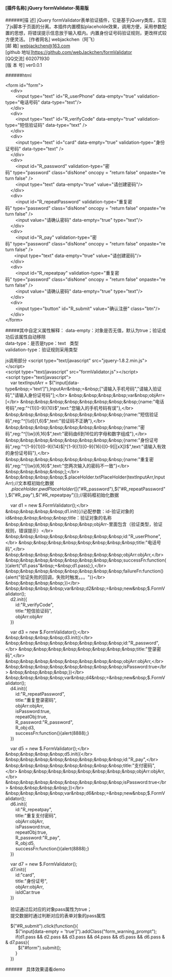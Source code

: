 
#### [插件名称] jQuery formValidator-简易版
######[描    述] jQuery formValidator表单验证插件，它是基于jQuery类库，实现了js脚本于页面的分离。本插件内置模拟placeholde效果，调用方便，采用参数配置的思想，将错误提示信息放于输入框内。内置身份证号码验证规则，更改样式较方便灵活。
[作者网名] webjackchen（阿飞）</br>
[邮    箱] webjackchen@163.com</br>
[github 地址]https://github.com/webJackchen/formValidator</br>
[QQ交流] 602071930</br>
[版 本 号] ver0.0.1</br>

######html

&lt;form&nbsp;id="form"&gt;</br>
&nbsp;&nbsp;&nbsp;&nbsp;&lt;div&gt;</br>
&nbsp;&nbsp;&nbsp;&nbsp;&nbsp;&nbsp;&nbsp;&nbsp;&lt;input&nbsp;type="text"&nbsp;id="R_userPhone"&nbsp;data-empty="true"&nbsp;validation-type="电话号码"&nbsp;data-type="text"/&gt;</br>
&nbsp;&nbsp;&nbsp;&nbsp;&lt;/div&gt;</br>
&nbsp;&nbsp;&nbsp;&nbsp;&lt;div&gt;</br>
&nbsp;&nbsp;&nbsp;&nbsp;&nbsp;&nbsp;&nbsp;&nbsp;&lt;input&nbsp;type="text"&nbsp;id="R_verifyCode"&nbsp;data-empty="true"&nbsp;validation-type="短信验证码"&nbsp;data-type="text"&nbsp;/&gt;</br>
&nbsp;&nbsp;&nbsp;&nbsp;&lt;/div&gt;</br>
&nbsp;&nbsp;&nbsp;&nbsp;&lt;div&gt;</br>
&nbsp;&nbsp;&nbsp;&nbsp;&nbsp;&nbsp;&nbsp;&nbsp;&lt;input&nbsp;type="text"&nbsp;id="card"&nbsp;data-empty="true"&nbsp;validation-type="身份证号码"&nbsp;data-type="text"&nbsp;/&gt;</br>
&nbsp;&nbsp;&nbsp;&nbsp;&lt;/div&gt;</br>
&nbsp;&nbsp;&nbsp;&nbsp;&lt;div&gt;</br>
&nbsp;&nbsp;&nbsp;&nbsp;&nbsp;&nbsp;&nbsp;&nbsp;&lt;input&nbsp;id="R_password"&nbsp;validation-type="密码"&nbsp;type="password"&nbsp;class="disNone"&nbsp;oncopy&nbsp;=&nbsp;"return&nbsp;false"&nbsp;onpaste="return&nbsp;false"&nbsp;/&gt;</br>
&nbsp;&nbsp;&nbsp;&nbsp;&nbsp;&nbsp;&nbsp;&nbsp;&lt;input&nbsp;type="text"&nbsp;data-empty="true"&nbsp;value="请创建密码"/&gt;</br>
&nbsp;&nbsp;&nbsp;&nbsp;&lt;/div&gt;</br>
&nbsp;&nbsp;&nbsp;&nbsp;&lt;div&gt;</br>
&nbsp;&nbsp;&nbsp;&nbsp;&nbsp;&nbsp;&nbsp;&nbsp;&lt;input&nbsp;id="R_repeatPassword"&nbsp;validation-type="重复密码"&nbsp;type="password"&nbsp;class="disNone"&nbsp;oncopy&nbsp;=&nbsp;"return&nbsp;false"&nbsp;onpaste="return&nbsp;false"&nbsp;/&gt;</br>
&nbsp;&nbsp;&nbsp;&nbsp;&nbsp;&nbsp;&nbsp;&nbsp;&lt;input&nbsp;value="请确认密码"&nbsp;data-empty="true"&nbsp;type="text"/&gt;</br>
&nbsp;&nbsp;&nbsp;&nbsp;&lt;/div&gt;</br>
&nbsp;&nbsp;&nbsp;&nbsp;&lt;div&gt;</br>
&nbsp;&nbsp;&nbsp;&nbsp;&nbsp;&nbsp;&nbsp;&nbsp;&lt;input&nbsp;id="R_pay"&nbsp;validation-type="密码"&nbsp;type="password"&nbsp;class="disNone"&nbsp;oncopy&nbsp;=&nbsp;"return&nbsp;false"&nbsp;onpaste="return&nbsp;false"&nbsp;/&gt;</br>
&nbsp;&nbsp;&nbsp;&nbsp;&nbsp;&nbsp;&nbsp;&lt;input&nbsp;type="text"&nbsp;data-empty="true"&nbsp;value="请创建密码"/&gt;</br>
&nbsp;&nbsp;&nbsp;&nbsp;&lt;/div&gt;</br>
&nbsp;&nbsp;&nbsp;&nbsp;&lt;div&gt;</br>
&nbsp;&nbsp;&nbsp;&nbsp;&nbsp;&nbsp;&nbsp;&nbsp;&lt;input&nbsp;id="R_repeatpay"&nbsp;validation-type="重复密码"&nbsp;type="password"&nbsp;class="disNone"&nbsp;oncopy&nbsp;=&nbsp;"return&nbsp;false"&nbsp;onpaste="return&nbsp;false"&nbsp;/&gt;</br>
&nbsp;&nbsp;&nbsp;&nbsp;&nbsp;&nbsp;&nbsp;&nbsp;&lt;input&nbsp;value="请确认密码"&nbsp;data-empty="true"&nbsp;type="text"/&gt;</br>
&nbsp;&nbsp;&nbsp;&nbsp;&lt;/div&gt;</br>
&nbsp;&nbsp;&nbsp;&nbsp;&lt;div&gt;</br>
&nbsp;&nbsp;&nbsp;&nbsp;&nbsp;&nbsp;&nbsp;&nbsp;&lt;input&nbsp;type="button"&nbsp;id="R_submit"&nbsp;value="确认注册"&nbsp;class="btn"/&gt;</br>
&nbsp;&nbsp;&nbsp;&nbsp;&lt;/div&gt;</br>
&lt;/form&gt;</br>

#####其中自定义属性解释：
data-empty：对象是否无值，默认为true；验证成功后该属性自动移除</br>
data-type：是否是type：text&nbsp;&nbsp;&nbsp;类型</br>
validation-type：验证规则采用类型</br>


js调用部分
&lt;script&nbsp;type="text/javascript"&nbsp;src="jquery-1.8.2.min.js"&gt;&lt;/script&gt;</br>
&lt;script&nbsp;type="text/javascript"&nbsp;src="formValidator.js"&gt;&lt;/script&gt;</br>
&lt;script&nbsp;type="text/javascript"&gt;</br>
&nbsp;&nbsp;&nbsp;&nbsp;var&nbsp;textInputArr&nbsp;=&nbsp;$("input[data-type&nbsp;='text']"),InputArr&nbsp;=&nbsp;["请输入手机号码","请输入验证码","请输入身份证号码"];</br>
&nbsp;&nbsp;&nbsp;&nbsp;var&nbsp;objArr=[</br>
&nbsp;&nbsp;&nbsp;&nbsp;&nbsp;&nbsp;&nbsp;&nbsp;{name:"电话号码",reg:"^(1)[0-9]{10}$",text:"您输入的手机号码有误"},</br>
&nbsp;&nbsp;&nbsp;&nbsp;&nbsp;&nbsp;&nbsp;&nbsp;{name:"短信验证码",reg:"^[\\d]{1,6}$",text:"验证码不正确"},</br>
&nbsp;&nbsp;&nbsp;&nbsp;&nbsp;&nbsp;&nbsp;&nbsp;{name:"密码",reg:"^[\\w]{6,16}$",text:"密码由6到16位的字母和数字组成"},</br>
&nbsp;&nbsp;&nbsp;&nbsp;&nbsp;&nbsp;&nbsp;&nbsp;{name:"身份证号码",reg:"^[1-9]{1}[0-9]{14}$|^[1-9]{1}[0-9]{16}([0-9]|[xX])$",text:"请输入有效的身份证号码"},</br>
&nbsp;&nbsp;&nbsp;&nbsp;&nbsp;&nbsp;&nbsp;&nbsp;{name:"重复密码",reg:"^[\\w]{6,16}$",text:"您两次输入的密码不一致"}</br>
&nbsp;&nbsp;&nbsp;&nbsp;];</br>
&nbsp;&nbsp;&nbsp;&nbsp;$.placeHolder.txtPlaceHolder(textInputArr,InputArr);//文本框初始化数据</br>
&nbsp;&nbsp;&nbsp;&nbsp;$.placeHolder.pwdPlaceHolder([$("#R_password"),$("#R_repeatPassword"),$("#R_pay"),$("#R_repeatpay")]);//密码框初始化数据</br>


&nbsp;&nbsp;&nbsp;&nbsp;var&nbsp;d1&nbsp;=&nbsp;new&nbsp;$.FormValidator();</br>
&nbsp;&nbsp;&nbsp;&nbsp;d1.init({//必配参数：id-验证对象的id&nbsp;&nbsp;&nbsp;&nbsp;title：验证对象的名称&nbsp;&nbsp;&nbsp;&nbsp;&nbsp;&nbsp;objArr-里面包含（验证类型，验证规则，错误提示）</br>
&nbsp;&nbsp;&nbsp;&nbsp;&nbsp;&nbsp;&nbsp;&nbsp;id:"R_userPhone",</br>
&nbsp;&nbsp;&nbsp;&nbsp;&nbsp;&nbsp;&nbsp;&nbsp;title:"电话号码",</br>
&nbsp;&nbsp;&nbsp;&nbsp;&nbsp;&nbsp;&nbsp;&nbsp;objArr:objArr,</br>
&nbsp;&nbsp;&nbsp;&nbsp;&nbsp;&nbsp;&nbsp;&nbsp;successFn:function(){alert("d1.pass"&nbsp;+&nbsp;d1.pass);},</br>
&nbsp;&nbsp;&nbsp;&nbsp;&nbsp;&nbsp;&nbsp;&nbsp;failureFn:function(){alert("验证失败的回调，失败时触发。。。")}</br>
&nbsp;&nbsp;&nbsp;&nbsp;})</br>
&nbsp;&nbsp;&nbsp;&nbsp;var&nbsp;d2&nbsp;=&nbsp;new&nbsp;$.FormValidator();</br>
&nbsp;&nbsp;&nbsp;&nbsp;d2.init({</br>
&nbsp;&nbsp;&nbsp;&nbsp;&nbsp;&nbsp;&nbsp;&nbsp;id:"R_verifyCode",</br>
&nbsp;&nbsp;&nbsp;&nbsp;&nbsp;&nbsp;&nbsp;&nbsp;title:"短信验证码",</br>
&nbsp;&nbsp;&nbsp;&nbsp;&nbsp;&nbsp;&nbsp;&nbsp;objArr:objArr</br>
&nbsp;&nbsp;&nbsp;&nbsp;})</br>

&nbsp;&nbsp;&nbsp;&nbsp;var&nbsp;d3&nbsp;=&nbsp;new&nbsp;$.FormValidator();</br>
&nbsp;&nbsp;&nbsp;&nbsp;d3.init({</br>
&nbsp;&nbsp;&nbsp;&nbsp;&nbsp;&nbsp;&nbsp;&nbsp;id:"R_password",</br>
&nbsp;&nbsp;&nbsp;&nbsp;&nbsp;&nbsp;&nbsp;&nbsp;title:"登录密码",</br>
&nbsp;&nbsp;&nbsp;&nbsp;&nbsp;&nbsp;&nbsp;&nbsp;objArr:objArr,</br>
&nbsp;&nbsp;&nbsp;&nbsp;&nbsp;&nbsp;&nbsp;&nbsp;isPassword:true</br>
&nbsp;&nbsp;&nbsp;&nbsp;})</br>
&nbsp;&nbsp;&nbsp;&nbsp;var&nbsp;d4&nbsp;=&nbsp;new&nbsp;$.FormValidator();</br>
&nbsp;&nbsp;&nbsp;&nbsp;d4.init({</br>
&nbsp;&nbsp;&nbsp;&nbsp;&nbsp;&nbsp;&nbsp;&nbsp;id:"R_repeatPassword",</br>
&nbsp;&nbsp;&nbsp;&nbsp;&nbsp;&nbsp;&nbsp;&nbsp;title:"重复登录密码",</br>
&nbsp;&nbsp;&nbsp;&nbsp;&nbsp;&nbsp;&nbsp;&nbsp;objArr:objArr,</br>
&nbsp;&nbsp;&nbsp;&nbsp;&nbsp;&nbsp;&nbsp;&nbsp;isPassword:true,</br>
&nbsp;&nbsp;&nbsp;&nbsp;&nbsp;&nbsp;&nbsp;&nbsp;repeatObj:true,</br>
&nbsp;&nbsp;&nbsp;&nbsp;&nbsp;&nbsp;&nbsp;&nbsp;R_password:"R_password",</br>
&nbsp;&nbsp;&nbsp;&nbsp;&nbsp;&nbsp;&nbsp;&nbsp;R_obj:d3,</br>
&nbsp;&nbsp;&nbsp;&nbsp;&nbsp;&nbsp;&nbsp;&nbsp;successFn:function(){alert(8888);}</br>
&nbsp;&nbsp;&nbsp;&nbsp;})</br>



&nbsp;&nbsp;&nbsp;&nbsp;var&nbsp;d5&nbsp;=&nbsp;new&nbsp;$.FormValidator();</br>
&nbsp;&nbsp;&nbsp;&nbsp;d5.init({</br>
&nbsp;&nbsp;&nbsp;&nbsp;&nbsp;&nbsp;&nbsp;&nbsp;id:"R_pay",</br>
&nbsp;&nbsp;&nbsp;&nbsp;&nbsp;&nbsp;&nbsp;&nbsp;title:"支付密码",</br>
&nbsp;&nbsp;&nbsp;&nbsp;&nbsp;&nbsp;&nbsp;&nbsp;objArr:objArr,</br>
&nbsp;&nbsp;&nbsp;&nbsp;&nbsp;&nbsp;&nbsp;&nbsp;isPassword:true</br>
&nbsp;&nbsp;&nbsp;&nbsp;})</br>
&nbsp;&nbsp;&nbsp;&nbsp;var&nbsp;d6&nbsp;=&nbsp;new&nbsp;$.FormValidator();</br>
&nbsp;&nbsp;&nbsp;&nbsp;d6.init({</br>
&nbsp;&nbsp;&nbsp;&nbsp;&nbsp;&nbsp;&nbsp;&nbsp;id:"R_repeatpay",</br>
&nbsp;&nbsp;&nbsp;&nbsp;&nbsp;&nbsp;&nbsp;&nbsp;title:"重复支付密码",</br>
&nbsp;&nbsp;&nbsp;&nbsp;&nbsp;&nbsp;&nbsp;&nbsp;objArr:objArr,</br>
&nbsp;&nbsp;&nbsp;&nbsp;&nbsp;&nbsp;&nbsp;&nbsp;isPassword:true,</br>
&nbsp;&nbsp;&nbsp;&nbsp;&nbsp;&nbsp;&nbsp;&nbsp;repeatObj:true,</br>
&nbsp;&nbsp;&nbsp;&nbsp;&nbsp;&nbsp;&nbsp;&nbsp;R_password:"R_pay",</br>
&nbsp;&nbsp;&nbsp;&nbsp;&nbsp;&nbsp;&nbsp;&nbsp;R_obj:d5,</br>
&nbsp;&nbsp;&nbsp;&nbsp;&nbsp;&nbsp;&nbsp;&nbsp;successFn:function(){alert(8888);}</br>
&nbsp;&nbsp;&nbsp;&nbsp;})</br>


&nbsp;&nbsp;&nbsp;&nbsp;var&nbsp;d7&nbsp;=&nbsp;new&nbsp;$.FormValidator();</br>
&nbsp;&nbsp;&nbsp;&nbsp;d7.init({</br>
&nbsp;&nbsp;&nbsp;&nbsp;&nbsp;&nbsp;&nbsp;&nbsp;id:"card",</br>
&nbsp;&nbsp;&nbsp;&nbsp;&nbsp;&nbsp;&nbsp;&nbsp;title:"身份证号",</br>
&nbsp;&nbsp;&nbsp;&nbsp;&nbsp;&nbsp;&nbsp;&nbsp;objArr:objArr,</br>
&nbsp;&nbsp;&nbsp;&nbsp;&nbsp;&nbsp;&nbsp;&nbsp;isIdCar:true</br>
&nbsp;&nbsp;&nbsp;&nbsp;})</br>
&nbsp;&nbsp;&nbsp;&nbsp;</br>
&nbsp;&nbsp;&nbsp;&nbsp;验证通过后对应的对象pass属性为true；</br>
&nbsp;&nbsp;&nbsp;&nbsp;提交数据时通过判断对应的表单对象的pass属性</br>

&nbsp;&nbsp;&nbsp;&nbsp;$("#R_submit").click(function(){</br>
&nbsp;&nbsp;&nbsp;&nbsp;&nbsp;&nbsp;&nbsp;&nbsp;$("input[data-empty&nbsp;=&nbsp;'true']").addClass("form_warning_prompt");</br>
&nbsp;&nbsp;&nbsp;&nbsp;&nbsp;&nbsp;&nbsp;&nbsp;if(d1.pass&nbsp;&&&nbsp;d2.pass&nbsp;&&&nbsp;d3.pass&nbsp;&&&nbsp;d4.pass&nbsp;&&&nbsp;d5.pass&nbsp;&&&nbsp;d6.pass&nbsp;&&&nbsp;d7.pass){</br>
&nbsp;&nbsp;&nbsp;&nbsp;&nbsp;&nbsp;&nbsp;&nbsp;&nbsp;&nbsp;$("#form").submit();</br>
&nbsp;&nbsp;&nbsp;&nbsp;&nbsp;&nbsp;&nbsp;&nbsp;}</br>
&nbsp;&nbsp;&nbsp;&nbsp;})</br>

######&nbsp;&nbsp;    具体效果请看demo

